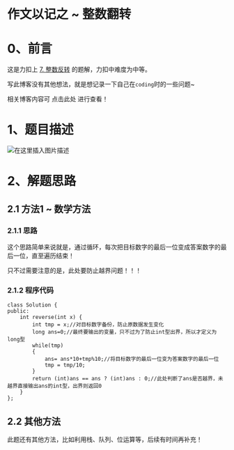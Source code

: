 作文以记之 ~ 整数翻转
=
# 0、前言
这是力扣上 [7. 整数反转](https://leetcode.cn/problems/reverse-integer/) 的题解，力扣中难度为中等。

写此博客没有其他想法，就是想记录一下自己在`coding`时的一些问题~

相关博客内容可 点击此处 进行查看！
# 1、题目描述
![在这里插入图片描述](https://img-blog.csdnimg.cn/4febf61a4a984deab0b68cf2a974bcd0.png)


# 2、解题思路
## 2.1 方法1 ~ 数学方法
### 2.1.1 思路
这个思路简单来说就是，通过循环，每次把目标数字的最后一位变成答案数字的最后一位，直至遍历结束！

只不过需要注意的是，此处要防止越界问题！！！
### 2.1.2 程序代码


	class Solution {
	public:
	    int reverse(int x) {
	        int tmp = x;//对目标数字备份，防止原数据发生变化
	        long ans=0;//最终要输出的变量，只不过为了防止int型出界，所以才定义为long型
	        while(tmp)
	        {
	            ans= ans*10+tmp%10;//将目标数字的最后一位变为答案数字的最后一位
	            tmp = tmp/10;
	        }
	        return (int)ans == ans ? (int)ans : 0;//此处判断了ans是否越界，未越界直接输出ans的int型，出界则返回0
	    }
	};


## 2.2 其他方法
此题还有其他方法，比如利用栈、队列、位运算等，后续有时间再补充！